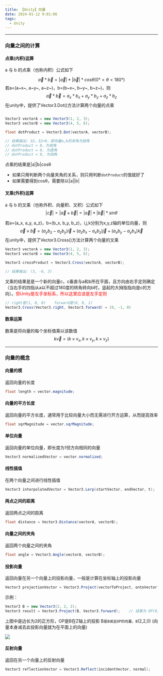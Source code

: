 ```yaml
---
title: 【Unity】向量
date: 2024-01-12 9:01:06
tags:
  - Unity
---
```


---

### 向量之间的计算

#### 点乘(内积)运算

a 与 b 的点乘（也称内积）公式如下


$$
\vec{a}*\vec{b}=|\vec{a}|*|\vec{b}|*cosθ (0°<θ<180°)
$$
若a=(a~x~, a~y~, a~z~)，b=(b~x~, b~y~, b~z~)，则
$$
\vec{a}*\vec{b}=a_x*b_x+a_y*b_y+a_z*b_z
$$
在unity中，提供了Vector3.Dot()方法计算两个向量的点乘
``` C#

Vector3 vectorA = new Vector3(1, 2, 3);
Vector3 vectorB = new Vector3(4, 5, 6);

float dotProduct = Vector3.Dot(vectorA, vectorB);

// 结果输出: 32，32>0，即向量a,b的夹角为锐角
// dotProduct > 0，为锐角
// dotProduct = 0, 为直角
// dotProduct < 0, 为钝角
```

点乘的结果是|a||b|cosθ
- 如果只用判断两个向量夹角的关系，则只用判断`dotProduct`的值就好了
- 如果需要得到cosθ，需要除以|a||b|





#### 叉乘(外积)运算

a 与 b 的叉乘（也称外积、向量积、叉积）公式如下
$$
|\vec{c}|=|\vec{a} \times \vec{b}|=|\vec{a}|*|\vec{b}|*sinθ
$$

若a=(a_x, a_y, a_z)，b=(b_x, b_y, b_z)，i,j,k分别为x,y,z轴的单位向量，则
$$
\vec{a}×\vec{b}=(a_yb_z-a_zb_y)\vec{i}+(a_zb_x-a_xb_z)\vec{j}+(a_xb_y-a_yb_x)\vec{k}
$$
在unity中，提供了Vector3.Cross()方法计算两个向量的叉乘
``` C#
Vector3 vectorA = new Vector3(1, 2, 3);
Vector3 vectorB = new Vector3(4, 5, 6);

Vector3 crossProduct = Vector3.Cross(vectorA, vectorB);

// 结果输出: (3, -6, 3)
```

叉乘的结果是是一个新的向量c，c垂直与a和b所在平面，且方向由右手定则确定（当右手的四指从a以不超过180度的转角转向b时，竖起的大拇指指向是c的方向）。<font color="red">但Unity是左手坐标系，所以这里应该是左手定则</font>

```C#
// right是(1, 0, 0)    forward是(0, 0, 1)
Vector3.Cross(Vector3.right, Vector3.forward) = (0, -1, 0)
```



#### 数乘运算

数乘是将向量的每个坐标值乘以该数值
$$
k \vec{v} = (k \times v_x, k \times v_y, k \times v_z)
$$






---

### 向量的概念

#### 向量的模

返回向量的长度

```C#
float length = vector.magnitude;
```

#### 向量的平方长度

返回向量的平方长度，通常用于比较向量大小而无需进行开方运算，从而提高效率

```C#
float sqrMagnitude = vector.sqrMagnitude;
```

#### 单位向量

返回向量的单位向量，即长度为1但方向相同的向量

```C#
Vector3 normalizedVector = vector.normalized;
```

#### 线性插值

在两个向量之间进行线性插值

```C#
Vector3 interpolatedVector = Vector3.Lerp(startVector, endVector, t);
```

#### 两点之间的距离

返回两点之间的距离

```C#
float distance = Vector3.Distance(vectorA, vectorB);
```

#### 向量之间的夹角

返回两个向量之间的夹角

```C#
float angle = Vector3.Angle(vectorA, vectorB);
```

#### 投影向量

返回向量在另一个向量上的投影向量，一般是计算在坐标轴上的投影向量

```C#
Vector3 projectionVector = Vector3.Project(vectorToProject, ontoVector);
```

示例：

```C#
Vector3 B = new Vector3(2, 2, 2);
Vector3 result = Vector3.Project(B, Vector3.forward);    // 结果为 OP(0,0,2)
```

上图中是边长为2的正方形，OP是B在Z轴上的投影
B`是B减去OP的向量，B`(2,2,0)  (向量本身减去此投影向量就为在平面上的向量)

<img class="half" src="/../images/unity/投影向量.png"></img>


#### 反射向量

返回在另一个向量上的反射向量

```C#
Vector3 reflectionVector = Vector3.Reflect(incidentVector, normal);
```